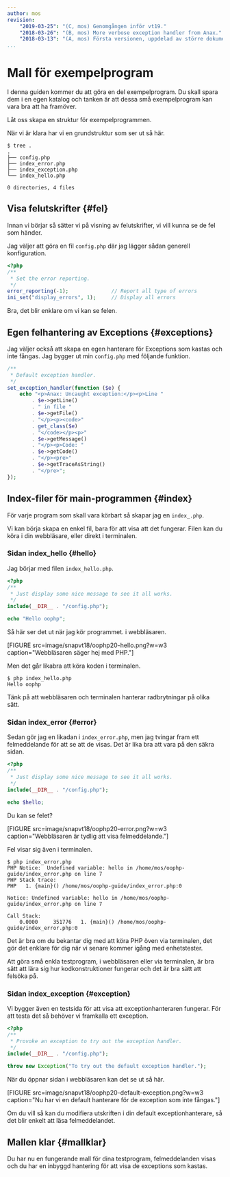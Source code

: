 ```yaml
---
author: mos
revision:
    "2019-03-25": "(C, mos) Genomgången inför vt19."
    "2018-03-26": "(B, mos) More verbose exception handler from Anax."
    "2018-03-13": "(A, mos) Första versionen, uppdelad av större dokument."
...
```

Mall för exempelprogram
==================================

I denna guiden kommer du att göra en del exempelprogram. Du skall spara dem i en egen katalog och tanken är att dessa små exempelprogram kan vara bra att ha framöver.

Låt oss skapa en struktur för exempelprogrammen.

När vi är klara har vi en grundstruktur som ser ut så här.

```text
$ tree .
.
├── config.php
├── index_error.php
├── index_exception.php
└── index_hello.php

0 directories, 4 files
```



Visa felutskrifter {#fel}
----------------------------------

Innan vi börjar så sätter vi på visning av felutskrifter, vi vill kunna se de fel som händer.

Jag väljer att göra en fil `config.php` där jag lägger sådan generell konfiguration.

```php
<?php
/**
 * Set the error reporting.
 */
error_reporting(-1);              // Report all type of errors
ini_set("display_errors", 1);     // Display all errors
```

Bra, det blir enklare om vi kan se felen.



Egen felhantering av Exceptions {#exceptions}
----------------------------------

Jag väljer också att skapa en egen hanterare för Exceptions som kastas och inte fångas. Jag bygger ut min `config.php` med följande funktion.

```php
/**
 * Default exception handler.
 */
set_exception_handler(function ($e) {
    echo "<p>Anax: Uncaught exception:</p><p>Line "
        . $e->getLine()
        . " in file "
        . $e->getFile()
        . "</p><p><code>"
        . get_class($e)
        . "</code></p><p>"
        . $e->getMessage()
        . "</p><p>Code: "
        . $e->getCode()
        . "</p><pre>"
        . $e->getTraceAsString()
        . "</pre>";
});
```



Index-filer för main-programmen {#index}
----------------------------------

För varje program som skall vara körbart så skapar jag en `index_.php`.

Vi kan börja skapa en enkel fil, bara för att visa att det fungerar. Filen kan du köra i din webbläsare, eller direkt i terminalen.



### Sidan index_hello {#hello}

Jag börjar med filen `index_hello.php`.

```php
<?php
/**
 * Just display some nice message to see it all works.
 */
include(__DIR__ . "/config.php");

echo "Hello oophp";
```

Så här ser det ut när jag kör programmet. i webbläsaren.

[FIGURE src=image/snapvt18/oophp20-hello.png?w=w3 caption="Webbläsaren säger hej med PHP."]

Men det går likabra att köra koden i terminalen.

```text
$ php index_hello.php 
Hello oophp
```

Tänk på att webbläsaren och terminalen hanterar radbrytningar på olika sätt.



### Sidan index_error {#error}

Sedan gör jag en likadan i `index_error.php`, men jag tvingar fram ett felmeddelande för att se att de visas. Det är lika bra att vara på den säkra sidan.

```php
<?php
/**
 * Just display some nice message to see it all works.
 */
include(__DIR__ . "/config.php");

echo $hello;
```

Du kan se felet?

[FIGURE src=image/snapvt18/oophp20-error.png?w=w3 caption="Webbläsaren är tydlig att visa felmeddelande."]

Fel visar sig även i terminalen.

```text
$ php index_error.php 
PHP Notice:  Undefined variable: hello in /home/mos/oophp-guide/index_error.php on line 7
PHP Stack trace:
PHP   1. {main}() /home/mos/oophp-guide/index_error.php:0

Notice: Undefined variable: hello in /home/mos/oophp-guide/index_error.php on line 7

Call Stack:
    0.0000     351776   1. {main}() /home/mos/oophp-guide/index_error.php:0
```

Det är bra om du bekantar dig med att köra PHP öven via terminalen, det gör det enklare för dig när vi senare kommer igång med enhetstester.

Att göra små enkla testprogram, i webbläsaren eller via terminalen, är bra sätt att lära sig hur kodkonstruktioner fungerar och det är bra sätt att felsöka på.



### Sidan index_exception {#exception}

Vi bygger även en testsida för att visa att exceptionhanteraren fungerar. För att testa det så behöver vi framkalla ett exception.

```php
<?php
/**
 * Provoke an exception to try out the exception handler.
 */
include(__DIR__ . "/config.php");

throw new Exception("To try out the default exception handler.");
```

När du öppnar sidan i webbläsaren kan det se ut så här.

[FIGURE src=image/snapvt18/oophp20-default-exception.png?w=w3 caption="Nu har vi en default hanterare för de exception som inte fångas."]

Om du vill så kan du modifiera utskriften i din default exceptionhanterare, så det blir enkelt att läsa felmeddelandet.



Mallen klar {#mallklar}
---------------------------------

Du har nu en fungerande mall för dina testprogram, felmeddelanden visas och du har en inbyggd hantering för att visa de exceptions som kastas.
